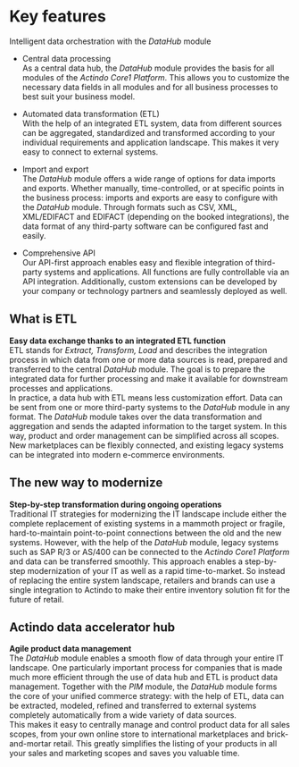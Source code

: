 # Key features

Intelligent data orchestration with the *DataHub* module

- Central data processing   
    As a central data hub, the *DataHub* module provides the basis for all modules of the *Actindo Core1 Platform*. This allows you to customize the necessary data fields in all modules and for all business processes to best suit your business model.  

- Automated data transformation (ETL)   
    With the help of an integrated ETL system, data from different sources can be aggregated, standardized and transformed according to your individual requirements and application landscape. This makes it very easy to connect to external systems.   

- Import and export   
    The *DataHub* module offers a wide range of options for data imports and exports. Whether manually, time-controlled, or at specific points in the business process: imports and exports are easy to configure with the *DataHub* module. Through formats such as CSV, XML, XML/EDIFACT and EDIFACT (depending on the booked integrations), the data format of any third-party software can be configured fast and easily.  

- Comprehensive API   
    Our API-first approach enables easy and flexible integration of third-party systems and applications. All functions are fully controllable via an API integration. Additionally, custom extensions can be developed by your company or technology partners and seamlessly deployed as well.   


## What is ETL

**Easy data exchange thanks to an integrated ETL function**   
ETL stands for *Extract, Transform, Load* and describes the integration process in which data from one or more data sources is read, prepared and transferred to the central *DataHub* module. The goal is to prepare the integrated data for further processing and make it available for downstream processes and applications.   
In practice, a data hub with ETL means less customization effort. Data can be sent from one or more third-party systems to the *DataHub* module in any format. The *DataHub* module takes over the data transformation and aggregation and sends the adapted information to the target system. In this way, product and order management can be simplified across all scopes. New marketplaces can be flexibly connected, and existing legacy systems can be integrated into modern e-commerce environments.

##  The new way to modernize

**Step-by-step transformation during ongoing operations**   
Traditional IT strategies for modernizing the IT landscape include either the complete replacement of existing systems in a mammoth project or fragile, hard-to-maintain point-to-point connections between the old and the new systems. However, with the help of the *DataHub* module, legacy systems such as SAP R/3 or AS/400 can be connected to the *Actindo Core1 Platform* and data can be transferred smoothly. This approach enables a step-by-step modernization of your IT as well as a rapid time-to-market. So instead of replacing the entire system landscape, retailers and brands can use a single integration to Actindo to make their entire inventory solution fit for the future of retail.  

## Actindo data accelerator hub

**Agile product data management**   
The *DataHub* module enables a smooth flow of data through your entire IT landscape. One particularly important process for companies that is made much more efficient through the use of data hub and ETL is product data management. Together with the *PIM* module, the *DataHub* module forms the core of your unified commerce strategy: with the help of ETL, data can be extracted, modeled, refined and transferred to external systems completely automatically from a wide variety of data sources.  
This makes it easy to centrally manage and control product data for all sales scopes, from your own online store to international marketplaces and brick-and-mortar retail. This greatly simplifies the listing of your products in all your sales and marketing scopes and saves you valuable time.
